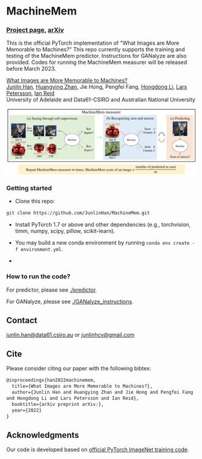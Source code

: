 # MachineMem

### [Project page](https://junlinhan.github.io/projects/machinemem.html), [arXiv](https://junlinhan.github.io/projects/machinemem.html)
This is the official PyTorch implementation of "What Images are More Memorable to Machines?" This repo currently supports the training and testing of the MachineMem predictor. Instructions for GANalyze are also provided. Codes for running the MachineMem measurer will be released before March 2023.

[What Images are More Memorable to Machines?](https://arxiv.org/abs/2201.12078) <br>
[Junlin Han](https://junlinhan.github.io/), [Huangying Zhan](https://huangying-zhan.github.io/), Jie Hong, Pengfei Fang, [Hongdong Li](http://users.cecs.anu.edu.au/~hongdong/), [Lars Petersson](https://people.csiro.au/P/L/Lars-Petersson), [Ian Reid](https://cs.adelaide.edu.au/~ianr/) <br>
University of Adelaide and Data61-CSIRO and Australian National University <br>

<img src='ppline.png' align="middle" width=800>

### Getting started

- Clone this repo:
```bash
git clone https://github.com/JunlinHan/MachineMem.git
```

- Install PyTorch 1.7 or above and other dependencies (e.g., torchvision, timm, numpy, scipy, pillow, scikit-learn).

- You may build a new conda environment by running `conda env create -f environment.yml`.
- 
### How to run the code?

For predictor, please see [./predictor](predictor).

For GANalyze, please see [./GANalyze_instructions](GANalyze_instructions).

## Contact
junlin.han@data61.csiro.au or junlinhcv@gmail.com

## Cite
Please consider citing our paper with the following bibtex:
```
@inproceedings{han2022machinemem,
  title={What Images are More Memorable to Machines?},
  author={Junlin Han and Huangying Zhan and Jie Hong and Pengfei Fang and Hongdong Li and Lars Petersson and Ian Reid},
  booktitle={arXiv preprint arXiv:},
  year={2022}
}
```

## Acknowledgments
Our code is developed based on [official PyTorch ImageNet training code](https://github.com/pytorch/examples/tree/master/imagenet).
